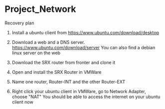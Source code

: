 # Project_Network

Recovery plan
1) Install a ubuntu client from https://www.ubuntu.com/download/desktop
2) Download a web and a DNS server. https://www.ubuntu.com/download/server
   You can also find a debian linux server on the web

3) Download the SRX router from fronter and clone it
3) Open and install the SRX Router in VMWare
4) Name one router, Router-INT and the other Router-EXT
5) Right click your ubuntu client in VMWare, go to Network Adapter, choose "NAT"
   You should be able to access the internet on your ubuntu client now

